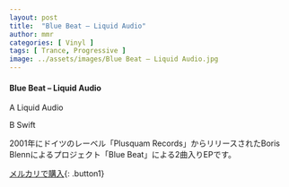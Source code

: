 ```yaml
---
layout: post
title:  "Blue Beat – Liquid Audio"
author: mmr
categories: [ Vinyl ]
tags: [ Trance, Progressive ]
image: ../assets/images/Blue Beat – Liquid Audio.jpg
---
```


#### Blue Beat – Liquid Audio

A  Liquid Audio

B  Swift


2001年にドイツのレーベル「Plusquam Records」からリリースされたBoris Blennによるプロジェクト「Blue Beat」による2曲入りEPです。



[メルカリで購入](https://jp.mercari.com/item/m64369764835){: .button1}

